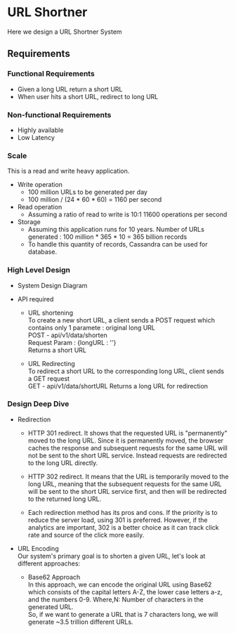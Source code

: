 # URL Shortner
Here we design a URL Shortner System

## Requirements
### Functional Requirements
- Given a long URL return a short URL
- When user hits a short URL, redirect to long URL

### Non-functional Requirements
- Highly available
- Low Latency

### Scale
This is a read and write heavy application.
- Write operation
    * 100 million URLs to be generated per day
    * 100 million / (24 * 60 * 60) = 1160 per second
- Read operation
    * Assuming a ratio of read to write is 10:1
    11600 operations per second
- Storage
    * Assuming this application runs for 10 years. Number of  URLs generated :
    100 million * 365 * 10 = 365 billion records
    * To handle this quantity of records, Cassandra can be used for database.

### High Level Design
- System Design Diagram

- API required
    * URL shortening <br>
        To create a new short URL, a client sends a POST request which contains only 1 paramete : original long URL <br>
        POST - api/v1/data/shorten <br>
        Request Param : {longURL : ''} <br>
        Returns a short URL

    * URL Redirecting <br>
      To redirect a short URL to the corresponding long URL, client sends a GET request <br>
      GET - api/v1/data/shortURL
      Returns a long URL for redirection

### Design Deep Dive
- Redirection 
    * HTTP 301 redirect. It shows that the requested URL is "permanently" moved to the long URL. Since it is permanently moved, the browser caches the response and subsequent requests for the same URL will not be sent to the short URL service. Instead requests are redirected to the long URL directly.

    * HTTP 302 redirect. It means that the URL is temporarily moved to the long URL, meaning that the subsequent requests for the same URL will be sent to the short URL service first, and then will be redirected to the returned long URL.

    * Each redirection method has its pros and cons. If the priority is to reduce the server load, using 301 is preferred. However, if the analytics are important, 302 is a better choice as it can track click rate and source of the click more easily.

- URL Encoding <br>
Our system's primary goal is to shorten a given URL, let's look at different approaches:
    * Base62 Approach <br>
    In this approach, we can encode the original URL using Base62 which consists of the capital letters A-Z, the lower case letters a-z, and the numbers 0-9.
    Where,N: Number of characters in the generated URL. <br>
    So, if we want to generate a URL that is 7 characters long, we will generate ~3.5 trillion different URLs.

    
